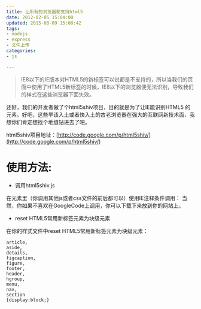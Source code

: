 ```yaml
---
title: 让所有的浏览器都支持html5
date: 2012-02-05 15:04:00
updated: 2015-08-09 15:08:42
tags: 
- nodejs
- express
- 文件上传
categories: 
- js

---
```

> IE8以下的IE版本对HTML5的新标签可以说都是不支持的，所以当我们的页面中使用了HTML5新标签的时候，IE8以下的浏览器便无法识别，导致我们的样式在这些浏览器下面失效。

还好，我们的开发者做了个html5shiv项目，目的就是为了让IE能识别HTML5 的元素。好吧，这些早该入土或者快入土的古老浏览器在强大的互联网新技术面，我想你们肯定想找个地缝钻进去了吧。

html5shiv项目地址：[http://code.google.com/p/html5shiv/](http://code.google.com/p/html5shiv/)


<!--more-->


# 使用方法:

 - 调用html5shiv.js

在元素里（你调用其他js或者css文件的前后都可以）使用IE注释条件调用：
当然，你如果不喜欢在GoogleCode上调用，你可以下载下来放到你的网站上。

 - reset HTML5常用新标签元素为块级元素

在你的样式文件中reset HTML5常用新标签元素为块级元素：

    article,
    aside,
    details,
    figcaption,
    figure,
    footer,
    header,
    hgroup,
    menu,
    nav,
    section
    {display:block;}

